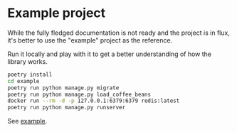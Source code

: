 # Example project

While the fully fledged documentation is not ready and the project is in flux, it's better to use the "example" project as the reference.

Run it locally and play with it to get a better understanding of how the library works.

```bash
poetry install
cd example
poetry run python manage.py migrate
poetry run python manage.py load_coffee_beans
docker run --rm -d -p 127.0.0.1:6379:6379 redis:latest
poetry run python manage.py runserver
```

See [example](https://github.com/om-proptech/livecomponents/tree/main/example).

